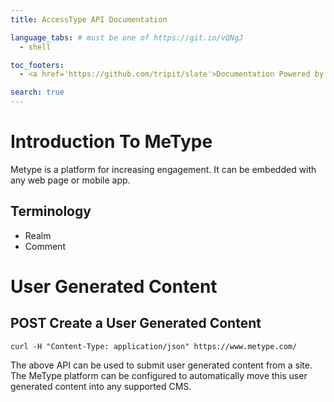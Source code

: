 ```yaml
---
title: AccessType API Documentation

language_tabs: # must be one of https://git.io/vQNgJ
  - shell

toc_footers:
  - <a href='https://github.com/tripit/slate'>Documentation Powered by Slate</a>

search: true
---
```


# Introduction To MeType

Metype is a platform for increasing engagement. It can be embedded with any web page or mobile app.

## Terminology
* Realm
* Comment

# User Generated Content

## POST Create a User Generated Content

```shell
curl -H "Content-Type: application/json" https://www.metype.com/
```

The above API can be used to submit user generated content from a site. The MeType platform can be configured to automatically move this user generated content into any supported CMS.
